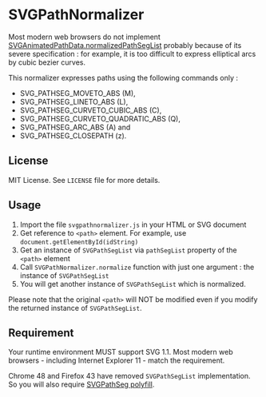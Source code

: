 # SVGPathNormalizer #

Most modern web browsers do not implement [SVGAnimatedPathData.normalizedPathSegList](http://www.w3.org/TR/SVG/paths.html#InterfaceSVGAnimatedPathData) probably because of its severe specification : for example, it is too difficult to express elliptical arcs by cubic bezier curves.

This normalizer expresses paths using the following commands only :

- SVG_PATHSEG_MOVETO_ABS (M),
- SVG_PATHSEG_LINETO_ABS (L),
- SVG_PATHSEG_CURVETO_CUBIC_ABS (C),
- SVG_PATHSEG_CURVETO_QUADRATIC_ABS (Q),
- SVG_PATHSEG_ARC_ABS (A) and
- SVG_PATHSEG_CLOSEPATH (z).

## License ##
MIT License. See `LICENSE` file for more details.

## Usage ##
1. Import the file `svgpathnormalizer.js` in your HTML or SVG document
1. Get reference to `<path>` element. For example, use `document.getElementById(idString)`
1. Get an instance of `SVGPathSegList` via `pathSegList` property of the `<path>` element
1. Call `SVGPathNormalizer.normalize` function with just one argument : the instance of `SVGPathSegList`
1. You will get another instance of `SVGPathSegList` which is normalized.

Please note that the original `<path>` will NOT be modified even if you modify the returned instance of `SVGPathSegList`.

## Requirement ##
Your runtime environment MUST support SVG 1.1. Most modern web browsers - including Internet Explorer 11 - match the requirement.

Chrome 48 and Firefox 43 have removed `SVGPathSegList` implementation. So you will also require [SVGPathSeg polyfill](https://github.com/progers/pathseg).


